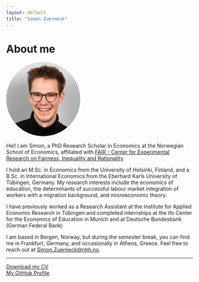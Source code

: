 ```yaml
---
layout: default
title: "Simon Zuerneck"
---
```


# About me

<img src="/assets/Picture_Zuerneck_NHH.jpg" alt="Simon Zuerneck" width="200" style="border-radius:50%;">

Hei! I am Simon, a PhD Research Scholar in Economics at the Norwegian School of Economics, affiliated with [FAIR - Center for Experimental Research on Fairness, Inequality and Rationality](https://www.nhh.no/en/research-centres/fair/).

I hold an M.Sc. in Economics from the University of Helsinki, Finland, and a B.Sc. in International Economics from the Eberhard Karls University of Tübingen, Germany. My research interests include the economics of education, the determinants of successful labour market integration of workers with a migration background, and microeconomic theory. 

I have previously worked as a Research Assistant at the Institute for Applied Economic Research in Tübingen and completed internships at the ifo Center for the Economics of Education in Munich and at Deutsche Bundesbank (German Federal Bank)

I am based in Bergen, Norway, but during the semester break, you can find me in Frankfurt, Germany, and occasionally in Athens, Greece. Feel free to reach out at [Simon.Zuerneck@nhh.no](mailto:Simon.Zuerneck@nhh.no]).

---

[Download my CV](/assets/CV_compact_Zuerneck.pdf)  
[My GitHub Profile](https://github.com/SimonZuerneck)

